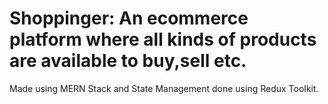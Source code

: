 # Shoppinger: An ecommerce platform where all kinds of products are available to buy,sell etc.

Made using MERN Stack and State Management done using Redux Toolkit.

